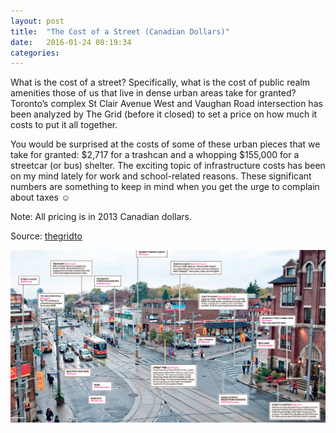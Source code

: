 ```yaml
---
layout: post
title:  "The Cost of a Street (Canadian Dollars)"
date:   2016-01-24 08:19:34
categories:  
---
```

What is the cost of a street? Specifically, what is the cost of public realm amenities those of us that live in dense urban areas take for granted? Toronto’s complex St Clair Avenue West and Vaughan Road intersection has been analyzed by The Grid (before it closed) to set a price on how much it costs to put it all together. 

You would be surprised at the costs of some of these urban pieces that we take for granted: $2,717 for a trashcan and a whopping $155,000 for a streetcar (or bus) shelter. The exciting topic of infrastructure costs has been on my mind lately for work and school-related reasons. These significant numbers are something to keep in mind when you get the urge to complain about taxes ☺ 

Note: All pricing is in 2013 Canadian dollars.

Source: [thegridto](http://biancapopescu.info/blogData/Street_Costs.pdf) 


![The cost of a street](/images/Street_Costs.png)

